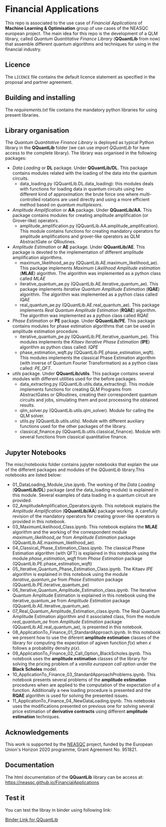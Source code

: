 # Financial Applications

This repo is associated to the use case of *Financial Applications* of **Machine Learning & Optimisation** group of use cases of the NEASQC european project. The main idea for this repo is the development of a QLM library, called *Quantum Quantitative Finance Library* (**QQuantLib** from now) that assemble different quantum algorithms and techniques for using in the financial industry.



## Licence

The `LICENCE` file contains the default licence statement as specified in the proposal and partner agreement.

## Building and installing

The *requirements.txt* file contains the mandatory python libraries for using present libraries.


## Library organisation 

The *Quantum Quantitative Finance Library* is deployed as typical Python library in the **QQuantLib** folder (we can use *import QQuantLib* for have access to the complete library). The library was organised in the following packages:
* *Data Loading* or **DL** package. Under **QQuantLib/DL**. This package contains modules related with the loading of the data into the quantum circuits.
    * data\_loading.py (QQuantLib.DL.data\_loading): this modules deals with functions for loading data in quantum circuits using two different kind of approximation: the brute force one where multi-controlled rotations are used directly and using a more efficient method based on *quantum multiplexors*.
* *Amplitude Amplification* or **AA** package. Under **QQuantLib/AA**. This package contains modules for creating amplitude amplification (or Grover-like) operators.
    * amplitude\_amplification.py (QQuantLib.AA.amplitude\_amplification). This module contains functions for creating mandatory operators for amplitude amplifications and grover-like operators as QLM AbstractGate or QRoutines.
* *Amplitude Estimation* or **AE** package. Under **QQuantLib/AE**. This package is devoted to the implementation of different amplitude amplification algorithms.
    * maximum\_likelihood\_ae.py (QQuantLib.AE.maximum\_likelihood\_ae). This package implements *Maximum Likelihood Amplitude estimation* (**MLAE**) algorithm. The algorithm was implemented as a python class called *MLAE* 
    * iterative\_quantum\_ae.py (QQuantLib.AE.iterative\_quantum\_ae). This package implements *Iterative Quantum Amplitude Estimation* (**IQAE**) algorithm. The algorithm was implemented as a python class called *IQAE* 
    * real\_quantum\_ae.py (QQuantLib.AE.real\_quantum\_ae). This package implements *Real Quantum Amplitude Estimation* (**RQAE**) algorithm. The algorithm was implemented as a python class called *RQAE* 
* *Phase Estimation* or **PE** package. Under **QQuantLib/PE**. This package contains modules for phase estimation algorithms that can be used in amplitude estimation procedure. 
    * iterative\_quantum\_pe.py (QQuantLib.PE.iterative\_quantum\_pe). This modules implements the *Kitaev Iterative Phase Estimation* (**IPE**) algorithm as python class called: *IQPE* 
    * phase\_estimation\_wqft.py (QQuantLib.PE.phase\_estimation\_wqft). This modules implements the classical Phase Estimation algorithm (with inverse of Quantum Fourier Transformation) as a python class called: *PE_QFT*.
* *utils* package. Under **QQuantLib/utils**. This package contains several modules with different utilities used for the before packages.
    * data\_extracting.py (QQuantLib.utils.data\_extracting). This module implements functions for creating QLM Programs from AbstractGates or QRoutines, creating their correspondent quantum circuits and jobs, simulating them and post processing the obtained results.
    * qlm\_solver.py (QQuantLib.utils.qlm\_solver). Module for calling the QLM solver.
    * utils.py (QQuantLib.utils.utils). Module with different auxiliary functions used for the other packages of the library.
    * classical\_finance.py (QQuantLib.utils.classical\_finance). Module with several functions from classical quantitative finance.


## Jupyter Notebooks

The misc/notebooks folder contains jupyter notebooks that explain the use of the different packages and modules of the *QQuantLib* library.This notebooks are listed below:

* 01\_DataLoading\_Module\_Use.ipynb. The working of the *Data Loading* (**QQuantLib/DL**) package (and the data_loading module)  is explained in this module. Several examples of data loading in a quantum circuit are provided.
* 02\_AmplitudeAmplification\_Operators.ipynb. This notebook explains the *Amplitude Amplification* (**QQuantLib/AA**) package working. A carefully revision of the mandatory operators for creating grover-like operators is provided in this notebook. 
* 03\_MaximumLikelihood\_Class.ipynb. This notebook explains the **MLAE** algorithm  and the working of the correspondent module *maximum\_likelihood\_ae* from *Amplitude Estimation* package (QQuantLib.AE.maximum\_likelihood\_ae).
* 04\_Classical\_Phase\_Estimation\_Class.ipynb. The classical Phase Estimation algorithm (with QFT) is explained in this notebook using the module *phase\_estimation\_wqft* from *Phase Estimation* package (QQuantLib.PE.phase\_estimation\_wqft)
 * 05\_Iterative\_Quantum\_Phase\_Estimation\_Class.ipynb. The Kitaev *IPE* algorithm is explained in this notebook using the module *iterative\_quantum\_pe* from *Phase Estimation* package (QQuantLib.PE.iterative\_quantum\_pe)
* 06\_Iterative\_Quantum\_Amplitude\_Estimation\_class.ipynb. The Iterative Quantum Amplitude Estimation is explained in this notebook using the iterative\_quantum\_ae from *Amplitude Estimation* package (QQuantLib.AE.iterative\_quantum\_ae). 
* 07\_Real\_Quantum\_Amplitude\_Estimation\_class.ipynb. The Real Quantum Amplitude Estimation algorithm and it associated class, from the module *real\_quantum\_ae* from  *Amplitude Estimation* package (QQuantLib.AE.real\_quantum\_ae), is presented in this notebook.
* 08\_ApplicationTo\_Finance\_01\_StandardApproach.ipynb. In this notebook we present how to use the diferent **amplitude estimation** classes of the library for computing the expectation of agiven function $f(x)$ when $x$ follows a probability density $p(x)$. 
* 09\_ApplicationTo\_Finance\_02\_Call\_Option\_BlackScholes.ipynb. This notebook uses the **amplitude estimation** classes of the library for solving the pricing problem of a *vanilla european call option* under the **Black Scholes** model.
* 10\_ApplicationTo\_Finance\_03\_StandardApproachProblems.ipynb. This notebook presents several problems of the **amplitude estimation** procedures when are applied to the computation of the expectation of a function. Additionally a new loading procedure is presented and the **RQAE** algorithm is used for solving the presented issues.
* 11\_ApplicationTo\_Finance\_04\_NewDataLoading.ipynb. This notebooks uses the modifications presented on previous one for solving several price estimation of **derivative contracts** using different **amplitude estimation** techniques.


## Acknowledgements

This work is supported by the [NEASQC](https://cordis.europa.eu/project/id/951821) project, funded by the European Union's Horizon 2020 programme, Grant Agreement No. 951821.

## Documentation

The html documentation of the **QQuantLib** library can be access at: https://neasqc.github.io/FinancialApplications
## Test it

You can test the libray in binder using following link:

[Binder Link for QQuantLib](https://mybinder.org/v2/gh/NEASQC/FinancialApplications/HEAD)

